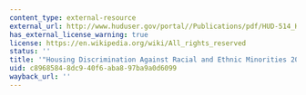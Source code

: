 ```yaml
---
content_type: external-resource
external_url: http://www.huduser.gov/portal//Publications/pdf/HUD-514_HDS2012.pdf
has_external_license_warning: true
license: https://en.wikipedia.org/wiki/All_rights_reserved
status: ''
title: '"Housing Discrimination Against Racial and Ethnic Minorities 2012 (PDF - 4.3MB).'
uid: c8968584-8dc9-40f6-aba8-97ba9a0d6099
wayback_url: ''
---
```

